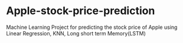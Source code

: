 # Apple-stock-price-prediction
Machine Learning Project for predicting the stock price of Apple using Linear Regression, KNN, Long short term Memory(LSTM)
